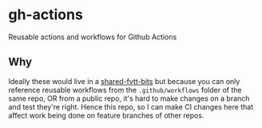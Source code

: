 # gh-actions

Reusable actions and workflows for Github Actions

## Why

Ideally these would live in a [shared-fvtt-bits](https://github.com/n3dst4/shared-fvtt-bits) but because you can only reference reusable workflows from the `.github/workflows` folder of the same repo, OR from a public repo, it's hard to make changes on a branch and test they're right. Hence this repo, so I can make CI changes here that affect work being done on feature branches of other repos.